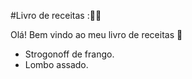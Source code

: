 ﻿#Livro de receitas ::man_cook:

Olá! Bem vindo ao meu livro de receitas :wave:

- Strogonoff de frango.
- Lombo assado.
